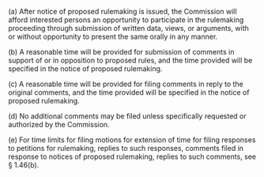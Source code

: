(a) After notice of proposed rulemaking is issued, the Commission will afford interested persons an opportunity to participate in the rulemaking proceeding through submission of written data, views, or arguments, with or without opportunity to present the same orally in any manner.

(b) A reasonable time will be provided for submission of comments in support of or in opposition to proposed rules, and the time provided will be specified in the notice of proposed rulemaking.

(c) A reasonable time will be provided for filing comments in reply to the original comments, and the time provided will be specified in the notice of proposed rulemaking.

(d) No additional comments may be filed unless specifically requested or authorized by the Commission.
                                    

(e) For time limits for filing motions for extension of time for filing responses to petitions for rulemaking, replies to such responses, comments filed in response to notices of proposed rulemaking, replies to such comments, see § 1.46(b).

